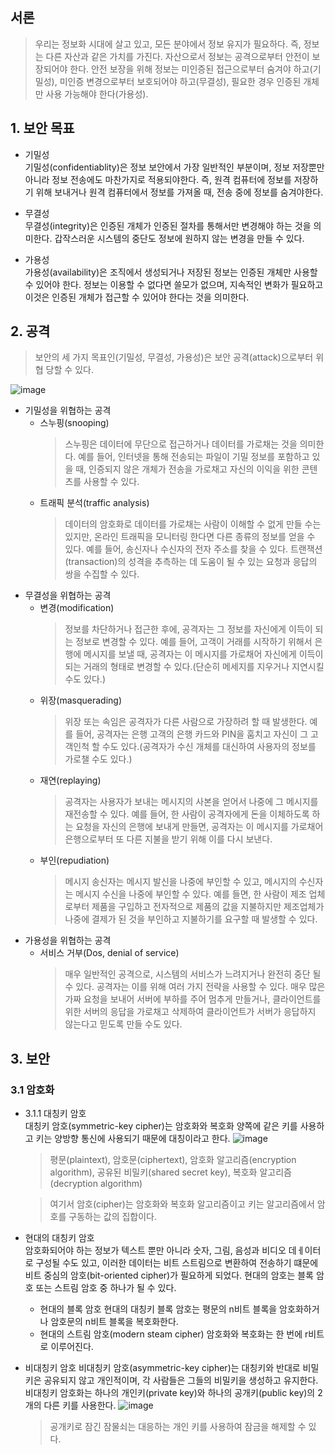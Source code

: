 ## 서론

> 우리는 정보화 시대에 살고 있고, 모든 분야에서 정보 유지가 필요하다. 즉, 정보는 다른 자산과 같은 가치를 가진다. 자산으로서 정보는 공격으로부터 안전이 보장되어야 한다. 안전 보장을 위해 정보는 미인증된 접근으로부터 숨겨야 하고(기밀성), 미인증 변경으로부터 보호되어야 하고(무결성), 필요한 경우 인증된 개체만 사용 가능해야 한다(가용성).

## 1. 보안 목표

- 기밀성<br>
  기밀성(confidentiablity)은 정보 보안에서 가장 일반적인 부분이며, 정보 저장뿐만 아니라 정보 전송에도 마찬가지로 적용되야한다. 즉, 원격 컴퓨터에 정보를 저장하기 위해 보내거나 원격 컴퓨터에서 정보를 가져올 때, 전송 중에 정보를 숨겨야한다.

- 무결성<br>
  무결성(integrity)은 인증된 개체가 인증된 절차를 통해서만 변경해야 하는 것을 의미한다. 갑작스러운 시스템의 중단도 정보에 원하지 않는 변경을 만들 수 있다.

- 가용성<br>
  가용성(availability)은 조직에서 생성되거나 저장된 정보는 인증된 개체만 사용할 수 있어야 한다. 정보는 이용할 수 없다면 쓸모가 없으며, 지속적인 변화가 필요하고 이것은 인증된 개체가 접근할 수 있어야 한다는 것을 의미한다.

## 2. 공격

> 보안의 세 가지 목표인(기밀성, 무결성, 가용성)은 보안 공격(attack)으로부터 위협 당할 수 있다.

![image](https://user-images.githubusercontent.com/90595291/148586375-59d5c81a-0f1e-41d9-8286-eb87a4249bfb.png)

- 기밀성을 위협하는 공격
  - 스누핑(snooping)<br>
    > 스누핑은 데이터에 무단으로 접근하거나 데이터를 가로채는 것을 의미한다. 예를 들어, 인터넷을 통해 전송되는 파일이 기밀 정보를 포함하고 있을 때, 인증되지 않은 개체가 전송을 가로채고 자신의 이익을 위한 콘텐츠를 사용할 수 있다.
  - 트래픽 분석(traffic analysis)
    > 데이터의 암호화로 데이터를 가로채는 사람이 이해할 수 없게 만들 수는 있지만, 온라인 트래픽을 모니터링 한다면 다른 종류의 정보를 얻을 수 있다. 예를 들어, 송신자나 수신자의 전자 주소를 찾을 수 있다. 트랜잭션(transaction)의 성격을 추측하는 데 도움이 될 수 있는 요청과 응답의 쌍을 수집할 수 있다.
- 무결성을 위협하는 공격
  - 변경(modification)
    > 정보를 차단하거나 접근한 후에, 공격자는 그 정보를 자신에게 이득이 되는 정보로 변경할 수 있다. 예를 들어, 고객이 거래를 시작하기 위해서 은행에 메시지를 보낼 때, 공격자는 이 메시지를 가로채어 자신에게 이득이 되는 거래의 형태로 변경할 수 있다.(단순히 메세지를 지우거나 지연시킬 수도 있다.)
  - 위장(masquerading)
    > 위장 또는 속임은 공격자가 다른 사람으로 가장하려 할 때 발생한다. 예를 들어, 공격자는 은행 고객의 은행 카드와 PIN을 훔치고 자신이 그 고객인척 할 수도 있다.(공격자가 수신 개체를 대신하여 사용자의 정보를 가로챌 수도 있다.)
  - 재연(replaying)
    > 공격자는 사용자가 보내는 메시지의 사본을 얻어서 나중에 그 메시지를 재전송할 수 있다. 예를 들어, 한 사람이 공격자에게 돈을 이체하도록 하는 요청을 자신의 은행에 보내게 만들면, 공격자는 이 메시지를 가로채어 은행으로부터 또 다른 지불을 받기 위해 이를 다시 보낸다.
  - 부인(repudiation)
    > 메시지 송신자는 메시지 발신을 나중에 부인할 수 있고, 메시지의 수신자는 메시지 수신을 나중에 부인할 수 있다. 예를 들면, 한 사람이 제조 업체로부터 제품을 구입하고 전자적으로 제품의 값을 지불하지만 제조업체가 나중에 결제가 된 것을 부인하고 지불하기를 요구할 때 발생할 수 있다.
- 가용성을 위협하는 공격
  - 서비스 거부(Dos, denial of service)
    > 매우 일반적인 공격으로, 시스템의 서비스가 느려지거나 완전히 중단 될 수 있다. 공격자는 이를 위해 여러 가지 전략을 사용할 수 있다. 매우 많은 가짜 요청을 보내어 서버에 부하를 주어 멈추게 만들거나, 클라이언트를 위한 서버의 응답을 가로채고 삭제하여 클라이언트가 서버가 응답하지 않는다고 믿도록 만들 수도 있다.

## 3. 보안

### 3.1 암호화

- 3.1.1 대칭키 암호<br>
  대칭키 암호(symmetric-key cipher)는 암호화와 복호화 양쪽에 같은 키를 사용하고 키는 양방향 통신에 사용되기 때문에 대칭이라고 한다.
  ![image](https://user-images.githubusercontent.com/90595291/148644780-bd91c89b-a0c0-4c35-a9d2-3dc416683b17.png)

  > 평문(plaintext), 암호문(ciphertext), 암호화 알고리즘(encryption algorithm), 공유된 비밀키(shared secret key), 복호화 알고리즘(decryption algorithm)

  > 여기서 암호(cipher)는 암호화와 복호화 알고리즘이고 키는 알고리즘에서 암호를 구동하는 값의 집합이다.

- 현대의 대칭키 암호 <br>
  암호화되어야 하는 정보가 텍스트 뿐만 아니라 숫자, 그림, 음성과 비디오 데ㅔ이터로 구성될 수도 있고, 이러한 데이터는 비트 스트림으로 변환하여 전송하기 떄문에 비트 중심의 암호(bit-oriented cipher)가 필요하게 되었다.
  현대의 암호는 블록 암호 또는 스트림 암호 중 하나가 될 수 있다.
  - 현대의 블록 암호
    현대의 대칭키 블록 암호는 평문의 n비트 블록을 암호화하거나 암호문의 n비트 블록을 복호화한다.
  - 현대의 스트림 암호(modern steam cipher)
    암호화와 복호화는 한 번에 r비트로 이루어진다.
- 비대칭키 암호
  비대칭키 암호(asymmetric-key cipher)는 대칭키와 반대로 비밀키은 공유되지 않고 개인적이며, 각 사람들은 그들의 비밀키을 생성하고 유지한다. 비대칭키 암호화는 하나의 개인키(private key)와 하나의 공개키(public key)의 2개의 다른 키를 사용한다.
  ![image](https://user-images.githubusercontent.com/90595291/148647338-f3fb58c0-820d-463d-a53b-ea626a2c5b6e.png)
  > 공개키로 잠긴 잠물쇠는 대응하는 개인 키를 사용하여 잠금을 해제할 수 있다.
